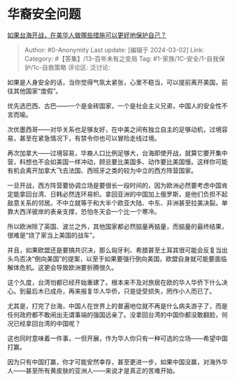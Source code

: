 # 华裔安全问题
[如果台海开战，在美华人做哪些措施可以更好地保护自己？](https://www.zhihu.com/question/645341440/answer/3415505017)

> Author: #0-Anonymity
> Last update: [编辑于 2024-03-02]
> Link:
> Category: #【答集】/13-百年未有之变局 
> Tag: #1-家族/1C-安全/1-自我保护/1c-自救策略
> 评论区:
> 泛讨论:

如果是人身安全的话，当你觉得气氛太紧张，心里不稳当，可以提前离开美国，前往其他国家“度假”。

优先选巴西、古巴——一个是金砖国家，一个是社会主义兄弟，中国人的安全性不言而喻。

次优墨西哥——对华关系也足够友好，在中美之间有独立自主的足够动机，过境容易，甚至在紧急情况下，有禁令你也可以冒险走线过境。

再次加拿大——过境容易，华裔人口比例足够大，台海即使开战，就算它要开集中营，料想也不会如美国一样冲动，顾忌要比美国多、动作要比美国慢。这样你可能有机会离开加拿大飞去法国、西班牙之类的较为中立的西方阵营国家。

一旦开战，西方阵营要协调立场是要很长一段时间的，因为欧洲必然要考虑中国肯定能拿回台湾、日韩必然连环易帜。拿回亚洲的中国加上俄罗斯，是他们负担不起敌意关系的邻居。不中立就等于和大半个欧亚大陆、中东、非洲甚至拉美决裂。单靠大西洋彼岸的表亲支撑，恐怕冬天会一个比一个寒冷。

所以欧洲除了英国、波兰之外，其他国家都必然掂量再掂量，而掂量的最终结果，很难是“烧了家当上美国的战车”。

并且，如果欧盟还是要搞共识决，那么匈牙利、希腊甚至土耳其很可能会反复当出头鸟否决“倒向美国”的提案，以至于如果要强行倒向美国，欧盟自身就可能要面临解体危机。这更会导致欧洲要折腾很久。

这个久度，台湾怕都已经开始重建了。根本来不及对旅居在欧的华人华侨下什么决心。到最后木已成舟，再来报复华人华侨，只是徒受损失，罔作小人而已了。

尤其是，打完了台海，中国人在世界上的普遍地位就不再是什么病夫游子了，而是任何政府都不敢闹出无谓事端的强国远亲了。没拿回台湾的中国你都没敢翻脸，何况已经拿回台湾的中国呢？

这也同时意味着一件事，一但开展，作为华人你只有一种可选的立场——希望中国打赢。

因为只有中国打赢，你才可能安然幸存，甚至更进一步，如果中国没赢，对海外华人——甚至所有黄皮肤的亚洲人——来说才是真正的苦难开始。